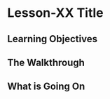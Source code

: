 <!-- enter lesson number and title below separated by hyphen-->
# Lesson-XX Title
## Learning Objectives

## The Walkthrough

## What is Going On
